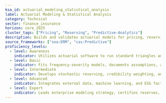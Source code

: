 ```yaml
---
ksa_id: actuarial_modeling_statistical_analysis
label: Actuarial Modeling & Statistical Analysis
category: Technical
sector: finance_insurance
horizon: core_2025
cluster_tags: ["Pricing", "Reserving", "Predictive-Analytics"]
description: Builds and validates actuarial models for pricing, reserving, and forecasting; applies advanced statistical and machine-learning techniques to improve loss-ratio performance.
source_frameworks: ["soa:ERM", "cas:Predictive"]
proficiency_levels:
  - level: Awareness
    indicator: Utilizes actuarial software to run standard triangles and basic GLMs.
  - level: Basic
    indicator: Fits frequency-severity models, documents assumptions, and supports rate filings.
  - level: Intermediate
    indicator: Develops stochastic reserving, credibility weighting, and scenario testing.
  - level: Advanced
    indicator: Integrates external data, machine learning, and ESG factors into pricing models; validates model governance.
  - level: Expert
    indicator: Leads enterprise modeling strategy, certifies reserves, and publishes research influencing industry practice.
---
```

